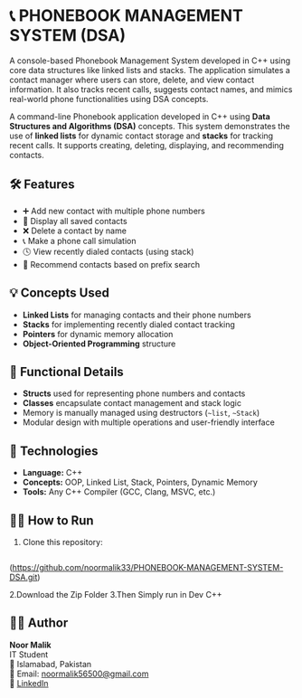 # 📞 PHONEBOOK MANAGEMENT SYSTEM (DSA)

A console-based Phonebook Management System developed in C++ using core data structures like linked lists and stacks. The application simulates a contact manager where users can store, delete, and view contact information. It also tracks recent calls, suggests contact names, and mimics real-world phone functionalities using DSA concepts.

A command-line Phonebook application developed in C++ using **Data Structures and Algorithms (DSA)** concepts. This system demonstrates the use of **linked lists** for dynamic contact storage and **stacks** for tracking recent calls. It supports creating, deleting, displaying, and recommending contacts.

## 🛠 Features

- ➕ Add new contact with multiple phone numbers
- 📃 Display all saved contacts
- ❌ Delete a contact by name
- 📞 Make a phone call simulation
- 🕓 View recently dialed contacts (using stack)
- 🤖 Recommend contacts based on prefix search

## 💡 Concepts Used

- **Linked Lists** for managing contacts and their phone numbers
- **Stacks** for implementing recently dialed contact tracking
- **Pointers** for dynamic memory allocation
- **Object-Oriented Programming** structure

## 🧪 Functional Details

- **Structs** used for representing phone numbers and contacts
- **Classes** encapsulate contact management and stack logic
- Memory is manually managed using destructors (`~list`, `~Stack`)
- Modular design with multiple operations and user-friendly interface

## 🔧 Technologies

- **Language:** C++
- **Concepts:** OOP, Linked List, Stack, Pointers, Dynamic Memory
- **Tools:** Any C++ Compiler (GCC, Clang, MSVC, etc.)

## 👨‍💻 How to Run

1. Clone this repository:
   ```bash
(https://github.com/noormalik33/PHONEBOOK-MANAGEMENT-SYSTEM-DSA.git)

2.Download the Zip Folder
3.Then Simply run in Dev C++

## 👩‍💻 Author
**Noor Malik**  
IT Student  
📍 Islamabad, Pakistan  
📧 Email: noormalik56500@gmail.com  
🔗 [LinkedIn](https://www.linkedin.com/in/noormalik56500/)
